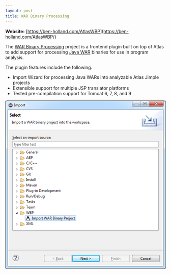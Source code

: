 ```yaml
---
layout: post
title: WAR Binary Processing
---
```


**Website:** [https://ben-holland.com/AtlasWBP](https://ben-holland.com/AtlasWBP/)

The [WAR Binary Processing](https://ben-holland.com/AtlasWBP/) project is a frontend plugin built on top of Atlas to add support for processing [Java WAR](https://en.wikipedia.org/wiki/WAR_%28file_format%29) binaries for use in program analysis.

The plugin features include the following.

- Import Wizard for processing Java WARs into analyzable Atlas Jimple projects
- Extensible support for multiple JSP translator platforms
- Tested pre-compilation support for Tomcat 6, 7, 8, and 9

![Import Wizard](../images/wbp/import_wizard.png)